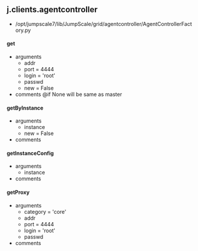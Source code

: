 ## j.clients.agentcontroller

- /opt/jumpscale7/lib/JumpScale/grid/agentcontroller/AgentControllerFactory.py

#### get 
- arguments
    - addr
    - port = 4444
    - login = 'root'
    - passwd
    - new = False
- comments
    @if None will be same as master

#### getByInstance 
- arguments
    - instance
    - new = False
- comments
    

#### getInstanceConfig 
- arguments
    - instance
- comments
    

#### getProxy 
- arguments
    - category = 'core'
    - addr
    - port = 4444
    - login = 'root'
    - passwd
- comments
    


